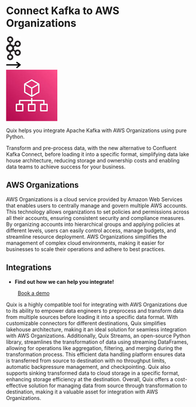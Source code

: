 # Connect Kafka to AWS Organizations

<div class="connect-images cards blog-grid-card" markdown>
<div>
<img src="../images/kafka_logo.png" width="40px" />
</div>
<div>
<img src="../images/arrow.svg" width="40px" />
</div>
<div>
<img src="./images/aws-organizations_1.jpg" />
</div>
</div>

Quix helps you integrate Apache Kafka with AWS Organizations using pure Python.

Transform and pre-process data, with the new alternative to Confluent Kafka Connect, before loading it into a specific format, simplifying data lake house architecture, reducing storage and ownership costs and enabling data teams to achieve success for your business.

## AWS Organizations

AWS Organizations is a cloud service provided by Amazon Web Services that enables users to centrally manage and govern multiple AWS accounts. This technology allows organizations to set policies and permissions across all their accounts, ensuring consistent security and compliance measures. By organizing accounts into hierarchical groups and applying policies at different levels, users can easily control access, manage budgets, and streamline resource deployment. AWS Organizations simplifies the management of complex cloud environments, making it easier for businesses to scale their operations and adhere to best practices.

## Integrations

<div class="grid cards" markdown>

- __Find out how we can help you integrate!__

    <a class="md-button md-button--primary" href="https://share.hsforms.com/1iW0TmZzKQMChk0lxd_tGiw4yjw2?__hstc=175542013.2303933fbd746c0ac86d9ccbe9bc9100.1728383268831.1729603416735.1729620918855.31&__hssc=175542013.1.1729620918855&__hsfp=2132701734" target="_blank" style="margin:.5rem;">Book a demo</a>

</div>


Quix is a highly compatible tool for integrating with AWS Organizations due to its ability to empower data engineers to preprocess and transform data from multiple sources before loading it into a specific data format. With customizable connectors for different destinations, Quix simplifies lakehouse architecture, making it an ideal solution for seamless integration with AWS Organizations. Additionally, Quix Streams, an open-source Python library, streamlines the transformation of data using streaming DataFrames, allowing for operations like aggregation, filtering, and merging during the transformation process. This efficient data handling platform ensures data is transferred from source to destination with no throughput limits, automatic backpressure management, and checkpointing. Quix also supports sinking transformed data to cloud storage in a specific format, enhancing storage efficiency at the destination. Overall, Quix offers a cost-effective solution for managing data from source through transformation to destination, making it a valuable asset for integration with AWS Organizations.

